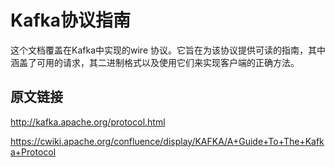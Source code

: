 # Kafka协议指南

这个文档覆盖在Kafka中实现的wire 协议。它旨在为该协议提供可读的指南，其中涵盖了可用的请求，其二进制格式以及使用它们来实现客户端的正确方法。


## 原文链接

http://kafka.apache.org/protocol.html

https://cwiki.apache.org/confluence/display/KAFKA/A+Guide+To+The+Kafka+Protocol

